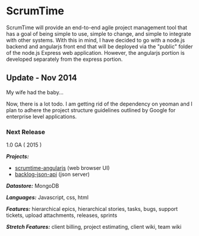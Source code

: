 # ScrumTime

ScrumTime will provide an end-to-end agile project management tool that has a goal of being simple to use, simple
to change, and simple to integrate with other systems.  With this in mind, I have decided to go with a node.js backend 
and angularjs front end that will be deployed via the "public" folder of the node.js Express web application.  However,
the angularjs portion is developed separately from the express portion.

## Update - Nov 2014
My wife had the baby...

Now, there is a lot todo.  I am getting rid of the dependency on yeoman and I plan to adhere the project structure guidelines outlined by Google for enterprise level applications.

### Next Release

1.0 GA ( 2015 )

_**Projects:**_ 

- [scrumtime-angularjs](https://github.com/erniep888/ScrumTime/tree/master/scrumtime-angularjs) (web browser UI)
- [backlog-json-api](https://github.com/erniep888/backlog-json-api) (json server)

_**Datastore:**_ MongoDB

_**Languages:**_ Javascript, css, html

_**Features:**_ hierarchical epics, hierarchical stories, tasks, bugs, support tickets, upload attachments, releases, sprints

_**Stretch Features:**_ client billing, project estimating, client wiki, team wiki